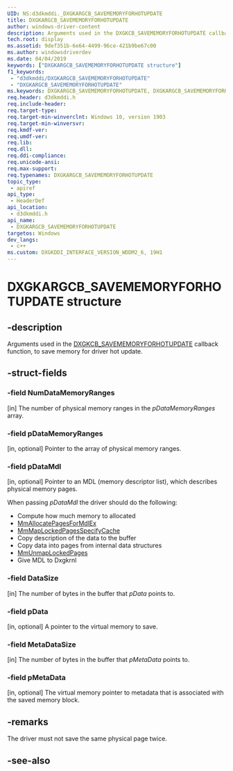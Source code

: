 ```yaml
---
UID: NS:d3dkmddi._DXGKARGCB_SAVEMEMORYFORHOTUPDATE
title: DXGKARGCB_SAVEMEMORYFORHOTUPDATE
author: windows-driver-content
description: Arguments used in the DXGKCB_SAVEMEMORYFORHOTUPDATE callback function, to save memory for driver hot update.
tech.root: display
ms.assetid: 9def351b-6e64-4499-96ce-421b9be67c00
ms.author: windowsdriverdev
ms.date: 04/04/2019
keywords: ["DXGKARGCB_SAVEMEMORYFORHOTUPDATE structure"]
f1_keywords:
 - "d3dkmddi/DXGKARGCB_SAVEMEMORYFORHOTUPDATE"
 - "DXGKARGCB_SAVEMEMORYFORHOTUPDATE"
ms.keywords: DXGKARGCB_SAVEMEMORYFORHOTUPDATE, DXGKARGCB_SAVEMEMORYFORHOTUPDATE, 
req.header: d3dkmddi.h
req.include-header:
req.target-type:
req.target-min-winverclnt: Windows 10, version 1903
req.target-min-winversvr:
req.kmdf-ver:
req.umdf-ver:
req.lib:
req.dll:
req.ddi-compliance:
req.unicode-ansi:
req.max-support:
req.typenames: DXGKARGCB_SAVEMEMORYFORHOTUPDATE
topic_type: 
 - apiref
api_type: 
 - HeaderDef
api_location: 
 - d3dkmddi.h
api_name: 
 - DXGKARGCB_SAVEMEMORYFORHOTUPDATE
targetos: Windows
dev_langs:
 - c++
ms.custom: DXGKDDI_INTERFACE_VERSION_WDDM2_6, 19H1
---
```


# DXGKARGCB_SAVEMEMORYFORHOTUPDATE structure

## -description

Arguments used in the [DXGKCB_SAVEMEMORYFORHOTUPDATE](nc-d3dkmddi-dxgkcb_savememoryforhotupdate.md) callback function, to save memory for driver hot update.

## -struct-fields

### -field NumDataMemoryRanges

[in] The number of physical memory ranges in the *pDataMemoryRanges* array.

### -field pDataMemoryRanges

[in, optional] Pointer to the array of physical memory ranges.

### -field pDataMdl

[in, optional] Pointer to an MDL (memory descriptor list), which describes physical memory pages.

When passing *pDataMdl* the driver should do the following:

* Compute how much memory to allocated
* [MmAllocatePagesForMdlEx](https://docs.microsoft.com/windows-hardware/drivers/ddi/wdm/nf-wdm-mmallocatepagesformdlex)
* [MmMapLockedPagesSpecifyCache](https://docs.microsoft.com/windows-hardware/drivers/ddi/wdm/nf-wdm-mmmaplockedpagesspecifycache)
* Copy description of the data to the buffer
* Copy data into pages from internal data structures
* [MmUnmapLockedPages](https://docs.microsoft.com/windows-hardware/drivers/ddi/wdm/nf-wdm-mmunmaplockedpages)
* Give MDL to Dxgkrnl

### -field DataSize

[in] The number of bytes in the buffer that *pData* points to.

### -field pData

[in, optional] A pointer to the virtual memory to save.

### -field MetaDataSize

[in] The number of bytes in the buffer that *pMetaData* points to.

### -field pMetaData

[in, optional] The virtual memory pointer to metadata that is associated with the saved memory block.

## -remarks

The driver must not save the same physical page twice.

## -see-also
